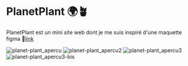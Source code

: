# PlanetPlant 🌍🪴
PlanetPlant est un mini site web dont je me suis inspiré d'une maquette figma 🔗[link](https://www.figma.com/community/file/1126755378374434524)
<br>

![planet-plant_apercu](https://user-images.githubusercontent.com/125449478/221561621-4cab68b5-b54f-4ec9-a784-a7d713723c24.png)
![planet-plant_apercu2](https://user-images.githubusercontent.com/125449478/221561635-e9d47950-ae4c-43ad-adb1-580faf6da92d.png)
![planet-plant_apercu3](https://user-images.githubusercontent.com/125449478/221561646-3f54fcc0-c172-4019-8bb8-0befd86e9b66.png)
![planet-plant_apercu3-bis](https://user-images.githubusercontent.com/125449478/221561653-c26569d9-6169-4532-856f-8477ddd2fec4.png)
